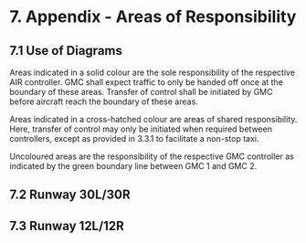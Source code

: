 # 7. Appendix - Areas of Responsibility
## 7.1 Use of Diagrams
Areas indicated in a solid colour are the sole responsibility of the respective AIR controller. GMC shall expect traffic to only be handed off once at the boundary of these areas. Transfer of control shall be initiated by GMC before aircraft reach the boundary of these areas.

Areas indicated in a cross-hatched colour are areas of shared responsibility. Here, transfer of control may only be initiated when required between controllers, except as provided in 3.3.1 to facilitate a non-stop taxi.

Uncoloured areas are the responsibility of the respective GMC controller as indicated by the green boundary line between GMC 1 and GMC 2.

## 7.2 Runway 30L/30R

## 7.3 Runway 12L/12R